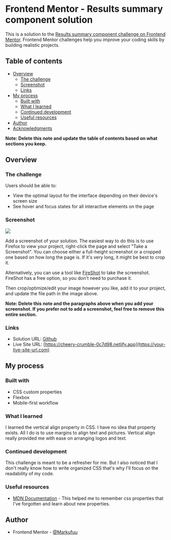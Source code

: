 # Frontend Mentor - Results summary component solution

This is a solution to the [Results summary component challenge on Frontend Mentor](https://www.frontendmentor.io/challenges/results-summary-component-CE_K6s0maV). Frontend Mentor challenges help you improve your coding skills by building realistic projects. 

## Table of contents

- [Overview](#overview)
  - [The challenge](#the-challenge)
  - [Screenshot](#screenshot)
  - [Links](#links)
- [My process](#my-process)
  - [Built with](#built-with)
  - [What I learned](#what-i-learned)
  - [Continued development](#continued-development)
  - [Useful resources](#useful-resources)
- [Author](#author)
- [Acknowledgments](#acknowledgments)

**Note: Delete this note and update the table of contents based on what sections you keep.**

## Overview

### The challenge

Users should be able to:

- View the optimal layout for the interface depending on their device's screen size
- See hover and focus states for all interactive elements on the page

### Screenshot

![](./screenshot.jpg)

Add a screenshot of your solution. The easiest way to do this is to use Firefox to view your project, right-click the page and select "Take a Screenshot". You can choose either a full-height screenshot or a cropped one based on how long the page is. If it's very long, it might be best to crop it.

Alternatively, you can use a tool like [FireShot](https://getfireshot.com/) to take the screenshot. FireShot has a free option, so you don't need to purchase it. 

Then crop/optimize/edit your image however you like, add it to your project, and update the file path in the image above.

**Note: Delete this note and the paragraphs above when you add your screenshot. If you prefer not to add a screenshot, feel free to remove this entire section.**

### Links

- Solution URL: [Github](https://github.com/MrkDchvz/Front-end-mentor-solutions/tree/master/results-summary-component-main)
- Live Site URL: [https://cheery-crumble-0c7d98.netlify.app](https://your-live-site-url.com)

## My process

### Built with

- CSS custom properties
- Flexbox
- Mobile-first workflow

### What I learned
I learned the vertical align property in CSS. I have no idea that property exists. All I do is to use margins to align text and pictures. Vertical align really provided me with ease on arranging logos and text. 


### Continued development
This challenge is meant to be a refresher for me. But I also noticed that I don't really know how to write organized CSS that's why I'll focus on the readability of my code. 

### Useful resources

- [MDN Documentation](https://developer.mozilla.org/en-US/docs/Web/CSS) - This helped me to remember css properties that I've forgotten and learn about new properties. 

## Author

- Frontend Mentor - [@Markufuu](https://www.frontendmentor.io/profile/Markufuu)

